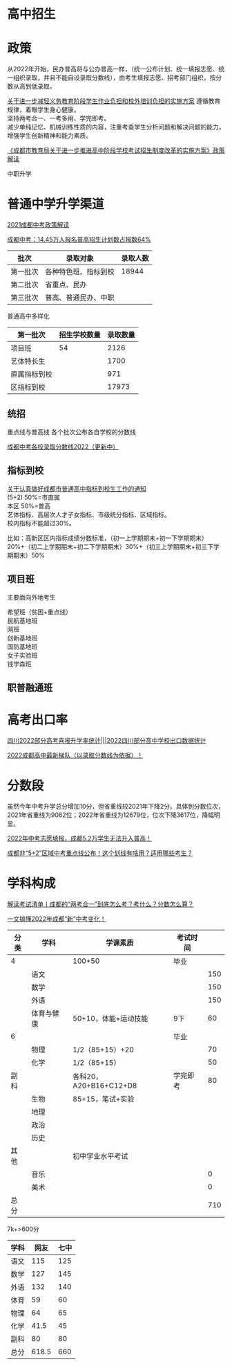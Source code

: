 # 高中招生

# 政策

从2022年开始，民办普高将与公办普高一样，（统一公布计划、统一填报志愿、统一组织录取，并且不能自设录取分数线），由考生填报志愿、招考部门组织，按分数从高到低录取。

[关于进一步减轻义务教育阶段学生作业负担和校外培训负担的实施方案](http://gk.chengdu.gov.cn/govInfo/detail.action?id=134470&tn=6)
遵循教育规律，着眼学生身心健康。  
坚持两考合一、一考多用、学完即考。  
减少单纯记忆、机械训练性质的内容，注重考查学生分析问题和解决问题的能力，增强学生创新精神和能力素质。  

[《成都市教育局关于进一步推进高中阶段学校考试招生制度改革的实施方案》政策解读](http://gk.chengdu.gov.cn/govInfo/detail.action?id=2193968&tn=2)




中职升学


# 普通中学升学渠道

[2021成都中考政策解读](https://zhuanlan.zhihu.com/p/347342508)  

[成都中考：14.45万人报名普高招生计划数占报数64%](http://edu.chengdu.gov.cn/cdedu/c112857/2022-06/15/content_a78cf8c3904f4174beee841c9822adbe.shtml)

| 批次  | 录取对象   |录取人数|
|---|---| --- |
| 第一批次  | 各种特色班、指标到校  | 18944
| 第二批次  | 省重点、民办  |
| 第三批次  | 普高、普通民办、中职  |

普通高中多样化

| 第一批次  | 招生学校数量   |录取数量|
|---|---| --- |
| 项目班  | 54  | 2126 
| 艺体特长生  |   |1700
| 直属指标到校  |   |971
| 区指标到校  |   |17973

## 统招
重点线与普高线
各个批次公布各自学校的分数线

[成都中考各校录取分数线2022（更新中）](http://m.cd.bendibao.com/news/139726.shtm)

## 指标到校

[关于认真做好成都市普通高中指标到校生工作的通知](http://gk.chengdu.gov.cn/govInfo/detail.action?id=135409&tn=6)  
(5+2) 50%=市直属  
本区 50%=普高  
艺体指标、高层次人才子女指标、市级统分指标、区域指标。  
校内指标不能超过30%。  

比如：高新区区内指标成绩分数标准，（初一上学期期末+初一下学期期末）20%+（初二上学期期末+初二下学期期末）30%+（初三上学期期末+初三下学期期末）50%



## 项目班

主要面向外地考生

希望班（贫困+重点线）  
民航基地班  
网班  
创新基地班  
国防基地班  
女子实验班  
钱学森班

## 职普融通班


# 高考出口率

[四川2022部分高考喜报升学率统计|||2022四川部分高中学校出口数据统计](https://zhuanlan.zhihu.com/p/536651325)

[2022成都高中最新梯队（以录取分数线为依据）！](https://zhuanlan.zhihu.com/p/466206454)

# 分数段

虽然今年中考升学总分增加10分，但省重线较2021年下降2分。具体到分数位次，2021年省重线为9062位；2022年省重线为12679位，位次下降3617位，降幅明显。


[2022年中考志愿填报，成都5.2万学生无法升入普高！](https://zhuanlan.zhihu.com/p/536737755)  

[成都非“5+2”区域中考重点线公布！这个划线有啥用？适用哪些考生？](https://www.163.com/dy/article/HB265ETC0512GMQ3.html)


# 学科构成


[解读考试清单丨成都的“两考合一”到底怎么考？考什么？分数怎么算？](https://www.sohu.com/a/494010042_116237)

[一文搞懂2022年成都“新”中考变化！](https://zhuanlan.zhihu.com/p/467748866)  


|分类|学科 |学课素质 |考试时间||
|---|---|---|---|---|
|4|   | 100+50  |毕业||
|| 语文  |   ||150|
|| 数学  |   ||150|
|| 外语  |   ||150|
|| 体育与健康 |50+10，体能+运动技能|9下|60|
|6|  ||毕业||
|| 物理  | 1/2（85+15）+20  ||70
|| 化学  | 1/2（85+15）  ||50|
|副科|  |各科20，A20+B16+C12+D8|学完即考|80|
|| 生物  |85+15，笔试+实验||
|| 地理  |   ||
|| 政治  |   ||
|| 历史  |   ||
|其他|   |初中学业水平考试   ||
|| 音乐  |   ||0 
|| 美术  |   ||0
|总分|   |   ||710|

7k+>600分

| 学科  | 网友  |七中|
|---|---|---|
| 语文   | 115  |125
| 数学   | 127  |145
| 外语   | 132  |140
| 体育   | 59  |60
| 物理   | 64  |65
| 化学   | 41.5  |45
| 副科   | 80  |80
| 总分   | 618.5  |660